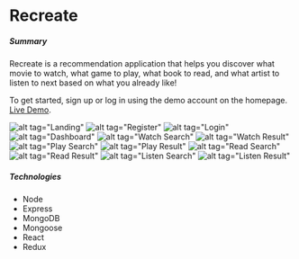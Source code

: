 # Recreate

##### Summary
Recreate is a recommendation application that helps you discover what movie to watch, what game to play, what book to read,
and what artist to listen to next based on what you already like! 

To get started, sign up or log in using the demo account on the homepage.
[Live Demo](https://recreate-site.herokuapp.com/).

![alt tag="Landing"](https://i.imgur.com/HxbkeTo.png)
![alt tag="Register"](https://i.imgur.com/5o2rUze.png)
![alt tag="Login"](https://i.imgur.com/kEMuYRE.png)
![alt tag="Dashboard"](https://i.imgur.com/LFOCVDF.png)
![alt tag="Watch Search"](https://i.imgur.com/nj5Bi7F.png)
![alt tag="Watch Result"](https://i.imgur.com/RhbrEnJ.png)
![alt tag="Play Search"](https://i.imgur.com/MYSRhBv.png)
![alt tag="Play Result"](https://i.imgur.com/jekomgO.png)
![alt tag="Read Search"](https://i.imgur.com/etLFEnO.png)
![alt tag="Read Result"](https://i.imgur.com/oWsuntv.png)
![alt tag="Listen Search"](https://i.imgur.com/eGaz4PT.png)
![alt tag="Listen Result"](https://i.imgur.com/RNbWx3T.png)

##### Technologies
- Node
- Express
- MongoDB
- Mongoose
- React
- Redux
